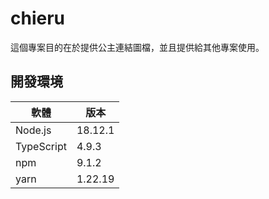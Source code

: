 # chieru

這個專案目的在於提供公主連結圖檔，並且提供給其他專案使用。

## 開發環境

| 軟體       | 版本    |
| ---------- | ------- |
| Node.js    | 18.12.1 |
| TypeScript | 4.9.3   |
| npm        | 9.1.2   |
| yarn       | 1.22.19 |
